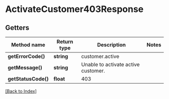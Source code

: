 # ActivateCustomer403Response

## Getters

Method name | Return type | Description | Notes
------------ | ------------- | ------------- | -------------
**getErrorCode()** | **string** | customer.active |
**getMessage()** | **string** | Unable to activate active customer. |
**getStatusCode()** | **float** | 403 |

[[Back to Index]](../index.md)

